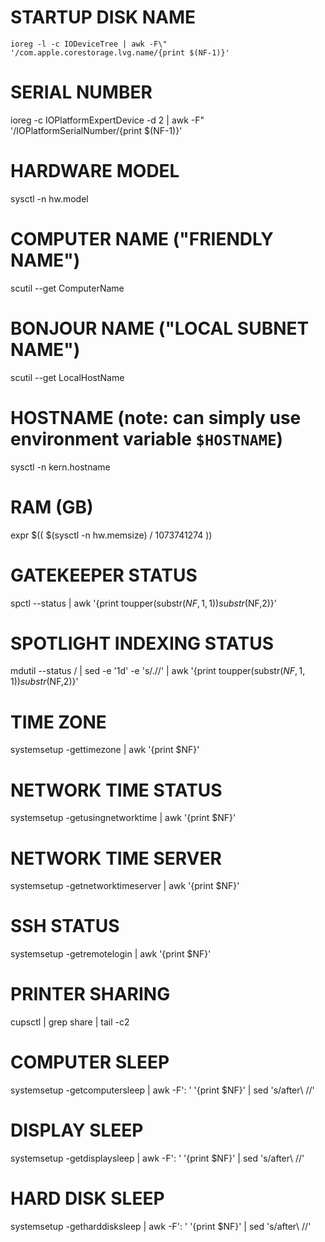 
# STARTUP DISK NAME
```
ioreg -l -c IODeviceTree | awk -F\" '/com.apple.corestorage.lvg.name/{print $(NF-1)}'
```
# SERIAL NUMBER
ioreg -c IOPlatformExpertDevice -d 2 | awk -F\" '/IOPlatformSerialNumber/{print $(NF-1)}'

# HARDWARE MODEL
sysctl -n hw.model

# COMPUTER NAME ("FRIENDLY NAME")
scutil --get ComputerName

# BONJOUR NAME ("LOCAL SUBNET NAME")
scutil --get LocalHostName

# HOSTNAME (note: can simply use environment variable `$HOSTNAME`)
sysctl -n kern.hostname

# RAM (GB)
expr $(( $(sysctl -n hw.memsize) / 1073741274 ))

# GATEKEEPER STATUS
spctl --status | awk '{print toupper(substr($NF,1,1)) substr($NF,2)}'

# SPOTLIGHT INDEXING STATUS
mdutil --status / | sed -e '1d' -e 's/\.//' | awk '{print toupper(substr($NF,1,1)) substr($NF,2)}'

# TIME ZONE
systemsetup -gettimezone | awk '{print $NF}'

# NETWORK TIME STATUS
systemsetup -getusingnetworktime | awk '{print $NF}'

# NETWORK TIME SERVER
systemsetup -getnetworktimeserver | awk '{print $NF}'

# SSH STATUS
systemsetup -getremotelogin | awk '{print $NF}'

# PRINTER SHARING
cupsctl | grep share | tail -c2

# COMPUTER SLEEP
systemsetup -getcomputersleep | awk -F': ' '{print $NF}' | sed 's/after\ //'

# DISPLAY SLEEP
systemsetup -getdisplaysleep | awk -F': ' '{print $NF}' | sed 's/after\ //'

# HARD DISK SLEEP
systemsetup -getharddisksleep | awk -F': ' '{print $NF}' | sed 's/after\ //'
